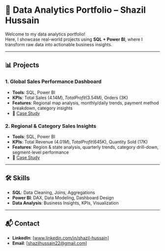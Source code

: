 # 🚀 Data Analytics Portfolio – Shazil Hussain

Welcome to my data analytics portfolio!  
Here, I showcase real-world projects using **SQL + Power BI**, where I transform raw data into actionable business insights.  

---

## 📊 Projects

### 1. Global Sales Performance Dashboard
- **Tools**: SQL, Power BI
- **KPIs**: Total Sales ($4.14M), Total Profit ($3.54M), Orders (3K)
- **Features**: Regional map analysis, monthly/daily trends, payment method breakdown, category insights
- 📄 [Case Study](Sales-Dashboard-Global/Case_Study.md)

### 2. Regional & Category Sales Insights
- **Tools**: SQL, Power BI
- **KPIs**: Total Revenue ($4.01M), Total Profit ($645K), Quantity Sold (17K)
- **Features**: Region & state analysis, quarterly trends, category drill-down, segment-level performance
- 📄 [Case Study](Regional-Sales-Analysis/Case_Study.md)

---

## 🛠 Skills
- **SQL**: Data Cleaning, Joins, Aggregations
- **Power BI**: DAX, Data Modeling, Dashboard Design
- **Data Analysis**: Business Insights, KPIs, Visualization

---

## 📬 Contact
- **LinkedIn**: [www.linkedin.com/in/shazil-hussain]  
- **Email**: [shazilhussain22@gmail.com]  

